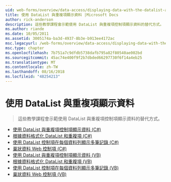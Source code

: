 ```yaml
---
uid: web-forms/overview/data-access/displaying-data-with-the-datalist-and-repeater/index
title: 使用 DataList 與重複項顯示資料 |Microsoft Docs
author: rick-anderson
description: 這些教學課程會示範使用 DataList 與重複項控制項顯示資料的替代方式。
ms.author: riande
ms.date: 10/05/2011
ms.assetid: 3005174a-ba3d-4937-8b3e-b913ee4172ac
msc.legacyurl: /web-forms/overview/data-access/displaying-data-with-the-datalist-and-repeater
msc.type: chapter
ms.openlocfilehash: 7b751a7c9dfdb5738dafb795a82f80540ae002bd
ms.sourcegitcommit: 45ac74e400f9f2b7dbded66297730f6f14a4eb25
ms.translationtype: MT
ms.contentlocale: zh-TW
ms.lasthandoff: 08/16/2018
ms.locfileid: "48254213"
---
```

<a name="displaying-data-with-the-datalist-and-repeater"></a>使用 DataList 與重複項顯示資料
====================
> 這些教學課程會示範使用 DataList 與重複項控制項顯示資料的替代方式。


- [使用 DataList 與重複項控制項顯示資料 (C#)](displaying-data-with-the-datalist-and-repeater-controls-cs.md)
- [根據資料格式化 DataList 和重複項 (C#)](formatting-the-datalist-and-repeater-based-upon-data-cs.md)
- [使用 DataList 控制項在每個資料列顯示多筆記錄 (C#)](showing-multiple-records-per-row-with-the-datalist-control-cs.md)
- [巢狀資料 Web 控制項 (C#)](nested-data-web-controls-cs.md)
- [使用 DataList 與重複項控制項顯示資料 (VB)](displaying-data-with-the-datalist-and-repeater-controls-vb.md)
- [根據資料格式化 DataList 和重複項 (VB)](formatting-the-datalist-and-repeater-based-upon-data-vb.md)
- [使用 DataList 控制項在每個資料列顯示多筆記錄 (VB)](showing-multiple-records-per-row-with-the-datalist-control-vb.md)
- [巢狀資料 Web 控制項 (VB)](nested-data-web-controls-vb.md)
